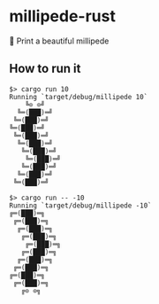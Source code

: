 # millipede-rust
:bug: Print a beautiful millipede

## How to run it

```console
$> cargo run 10
Running `target/debug/millipede 10`
    ╚⊙ ⊙╝
  ╚═(███)═╝
 ╚═(███)═╝
╚═(███)═╝
 ╚═(███)═╝
  ╚═(███)═╝
   ╚═(███)═╝
    ╚═(███)═╝
   ╚═(███)═╝
  ╚═(███)═╝
 ╚═(███)═╝

$> cargo run -- -10
Running `target/debug/millipede -10`
╔═(███)═╗
 ╔═(███)═╗
  ╔═(███)═╗
   ╔═(███)═╗
    ╔═(███)═╗
   ╔═(███)═╗
  ╔═(███)═╗
 ╔═(███)═╗
╔═(███)═╗
 ╔═(███)═╗
   ╔⊙ ⊙╗
```
